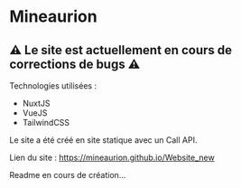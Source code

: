 # Mineaurion

⚠️ Le site est actuellement en cours de corrections de bugs ⚠️
---
Technologies utilisées :
- NuxtJS
- VueJS
- TailwindCSS

Le site a été créé en site statique avec un Call API.

Lien du site : https://mineaurion.github.io/Website_new


Readme en cours de création...
